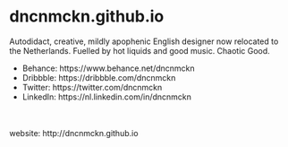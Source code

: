 # dncnmckn.github.io

<p>Autodidact, creative, mildly apophenic English designer now relocated to the Netherlands. Fuelled by hot liquids and good music. Chaotic Good.</p>

<ul>
<li>Behance:    https://www.behance.net/dncnmckn</li>
<li>Dribbble:   https://dribbble.com/dncnmckn</li>
<li>Twitter:    https://twitter.com/dncnmckn</li>
<li>LinkedIn:   https://nl.linkedin.com/in/dncnmckn</li>
</ul>
<br /><br />
website:        http://dncnmckn.github.io
